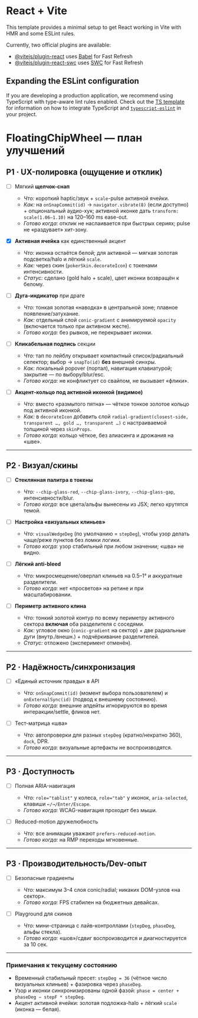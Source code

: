 # React + Vite

This template provides a minimal setup to get React working in Vite with HMR and some ESLint rules.

Currently, two official plugins are available:

- [@vitejs/plugin-react](https://github.com/vitejs/vite-plugin-react/blob/main/packages/plugin-react) uses [Babel](https://babeljs.io/) for Fast Refresh
- [@vitejs/plugin-react-swc](https://github.com/vitejs/vite-plugin-react/blob/main/packages/plugin-react-swc) uses [SWC](https://swc.rs/) for Fast Refresh

## Expanding the ESLint configuration

If you are developing a production application, we recommend using TypeScript with type-aware lint rules enabled. Check out the [TS template](https://github.com/vitejs/vite/tree/main/packages/create-vite/template-react-ts) for information on how to integrate TypeScript and [`typescript-eslint`](https://typescript-eslint.io) in your project.










# FloatingChipWheel — план улучшений

## P1 · UX-полировка (ощущение и отклик)

- [ ] Мягкий **щелчок-снап**
  - *Что:* короткий haptic/звук + `scale`-pulse активной ячейки.
  - *Как:* на `onSnapCommit(id)` → `navigator.vibrate(8)` (если доступно) + опциональный аудио-хук; активной иконке дать `transform: scale(1.06–1.10)` на 120–160 ms ease-out.
  - *Готово когда:* отклик не наслаивается при быстрых сериях; pulse не «раздувает» хит-зону.

- [x] **Активная ячейка** как единственный акцент
  - *Что:* иконка остаётся белой; для активной — мягкая золотая подсветка/halo и лёгкий `scale`.
  - *Как:* через скин (`pokerSkin.decorateIcon`) c токенами интенсивности.
  - *Статус:* сделано (gold halo + scale), цвет иконки возвращён к белому.

- [ ] **Дуга-индикатор** при драге
  - *Что:* тонкая золотая «наводка» в центральной зоне; плавное появление/затухание.
  - *Как:* отдельный слой `conic-gradient` с анимируемой `opacity` (включается только при активном жесте).
  - *Готово когда:* без рывков, не перекрывает иконки.

- [ ] **Кликабельная подпись** секции
  - *Что:* тап по лейблу открывает компактный список/радиальный селектор; выбор → `snapTo(id)` **без** внешней синхры.
  - *Как:* локальный popover (портал), навигация клавиатурой; закрытие — по выбору/blur/esc.
  - *Готово когда:* не конфликтует со свайпом, не вызывает «флики».

- [ ] **Акцент-кольцо под активной иконкой (видимое)**
  - *Что:* вместо «размытого пятна» — чёткое тонкое золотое кольцо под активной иконкой.
  - *Как:* в `decorateIcon` добавить слой `radial-gradient(closest-side, transparent …, gold …, transparent …)` с настраиваемой толщиной через `skinProps`.
  - *Готово когда:* кольцо чёткое, без алиасинга и дрожания на «шве».

---

## P2 · Визуал/скины

- [ ] **Стеклянная палитра в токены**
  - *Что:* `--chip-glass-red`, `--chip-glass-ivory`, `--chip-glass-gap`, интенсивности/blur.
  - *Готово когда:* все цвета/альфы вынесены из JSX; легко крутятся темой.

- [ ] **Настройка «визуальных клиньев»**
  - *Что:* `visualWedgeDeg` (по умолчанию = `stepDeg`), чтобы узор делать чаще/реже пунктов без ломки логики.
  - *Готово когда:* узор стабильный при любом значении; «шва» не видно.

- [ ] **Лёгкий anti-bleed**
  - *Что:* микросмещение/оверлап клиньев на 0.5–1° и аккуратные разделители.
  - *Готово когда:* нет «просветов» на ретине и при масштабировании.

- [ ] **Периметр активного клина**
  - *Что:* тонкий золотой контур по всему периметру активного сектора **включая** оба разделителя с соседями.
  - *Как:* угловое окно (`conic-gradient` на сектор) + две радиальные дуги (внутр./внешн.) + подчёркивание разделителей.
  - *Статус:* отложено (эксперимент отменён).

---

## P2 · Надёжность/синхронизация

- [ ] «Единый источник правды» в API
  - *Что:* `onSnapCommit(id)` (момент выбора пользователем) и `onExternalSync(id)` (подвод к внешнему состоянию).
  - *Готово когда:* внешние апдейты игнорируются во время интеракции/settle, фликов нет.

- [ ] Тест-матрица «шва»
  - *Что:* автопроверки для разных `stepDeg` (кратно/некратно 360), `dock`, DPR.
  - *Готово когда:* визуальные артефакты не воспроизводятся.

---

## P3 · Доступность

- [ ] Полная ARIA-навигация
  - *Что:* `role="tablist"` у колеса, `role="tab"` у иконок, `aria-selected`, клавиши `←/→/Enter/Escape`.
  - *Готово когда:* WCAG-навигация проходит без мыши.

- [ ] Reduced-motion дружелюбность
  - *Что:* все анимации уважают `prefers-reduced-motion`.
  - *Готово когда:* на RMP переходы мгновенные.

---

## P3 · Производительность/Dev-опыт

- [ ] Безопасные градиенты
  - *Что:* максимум 3–4 слоя conic/radial; никаких DOM-узлов «на сектор».
  - *Готово когда:* FPS стабилен на бюджетных девайсах.

- [ ] Playground для скинов
  - *Что:* мини-страница с лайв-контроллами (`stepDeg`, `phaseDeg`, альфы стекла).
  - *Готово когда:* «шов»/сдвиг воспроизводится и диагностируется за 10 сек.

---

### Примечания к текущему состоянию

- Временный стабильный пресет: `stepDeg = 36` (чётное число визуальных клиньев) + фазировка через `phaseDeg`.
- Узор и иконки синхронизированы одной фазой: `phase = center + phaseDeg − stepF * stepDeg`.
- Акцент активной ячейки: золотая подложка-halo + лёгкий `scale` (иконка — белая).

